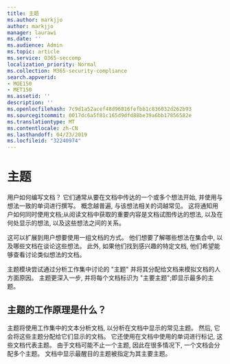 ```yaml
---
title: 主题
ms.author: markjjo
author: markjjo
manager: laurawi
ms.date: ''
ms.audience: Admin
ms.topic: article
ms.service: O365-seccomp
localization_priority: Normal
ms.collection: M365-security-compliance
search.appverid:
- MOE150
- MET150
ms.assetid: ''
description: ''
ms.openlocfilehash: 7c9d1a52acef48d96816fefbb1c836032d262b93
ms.sourcegitcommit: 0017dc6a5f81c165d9dfd88be39a6bb17856582e
ms.translationtype: MT
ms.contentlocale: zh-CN
ms.lasthandoff: 04/23/2019
ms.locfileid: "32240974"
---
```

# <a name="themes"></a>主题
用户如何编写文档？ 它们通常从要在文档中传达的一个或多个想法开始, 并使用与想法一致的单词进行撰写。 概念越普遍, 与该想法相关的词越常见。 这将通知用户如何同时使用文档;从阅读文档中获取的重要内容是文档试图传达的想法, 以及在何处显示的想法, 以及这些想法之间的关系。

这可以扩展到用户想要使用一组文档的方式。 他们想要了解哪些想法在集合中, 以及哪些文档在谈论这些想法。 此外, 如果他们找到感兴趣的特定文档, 他们希望能够查看讨论类似想法的文档。

主题模块尝试通过分析工作集中讨论的 "主题" 并将其分配给文档来模拟文档的人方面原因。 主题更深入一步, 并将每个文档标识为 "主要主题";即显示最多的主题。

## <a name="how-does-themes-work"></a>主题的工作原理是什么？
主题将使用工作集中的文本分析文档, 以分析在文档中显示的常见主题。 然后, 它会将这些主题分配给它们显示的文档。 它还使用在文档中使用的单词进行标记, 这些文档代表主题。 由于文档可能不止一个主题, 因此在很多情况下, 一个文档会分配多个主题。 文档中显示最醒目的主题被指定为其主要主题。